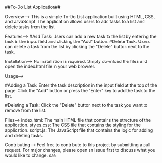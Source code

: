 ##To-Do List Application##

Overview-->
This is a simple To-Do List application built using HTML, CSS, and JavaScript. The application allows users to add tasks to a list and delete tasks from the list.

Features-->
#Add Task: Users can add a new task to the list by entering the task in the input field and clicking the "Add" button.
#Delete Task: Users can delete a task from the list by clicking the "Delete" button next to the task.

Installation-->
No installation is required. Simply download the files and open the index.html file in your web browser.

Usage-->

#Adding a Task:
Enter the task description in the input field at the top of the page.
Click the "Add" button or press the "Enter" key to add the task to the list.

#Deleting a Task:
Click the "Delete" button next to the task you want to remove from the list.

Files-->
index.html: The main HTML file that contains the structure of the application.
styles.css: The CSS file that contains the styling for the application.
script.js: The JavaScript file that contains the logic for adding and deleting tasks.

Contributing-->
Feel free to contribute to this project by submitting a pull request. For major changes, please open an issue first to discuss what you would like to change.
saa
